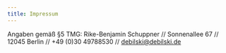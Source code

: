 ```yaml
---
title: Impressum
---
```


Angaben gemäß §5 TMG: Rike-Benjamin Schuppner // Sonnenallee 67 // 12045 Berlin // +49 (0)30 49788530 // [debilski@debilski.de](mailto:debilski@debilski.de)

